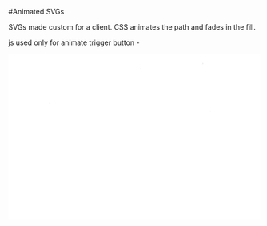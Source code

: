 #Animated SVGs

SVGs made custom for a client.
CSS animates the path and fades in the fill. 


js used only for animate trigger button - 

![Animated SVGs](/demo/animatedIcons.gif)

